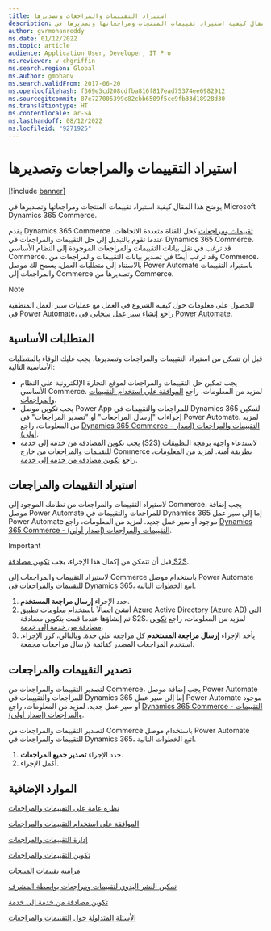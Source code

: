 ```yaml
---
title: استيراد التقييمات والمراجعات وتصديرها
description: يوضح هذا المقال كيفية استيراد تقييمات المنتجات ومراجعاتها وتصديرها في Microsoft Dynamics 365 Commerce.
author: gvrmohanreddy
ms.date: 01/12/2022
ms.topic: article
audience: Application User, Developer, IT Pro
ms.reviewer: v-chgriffin
ms.search.region: Global
ms.author: gmohanv
ms.search.validFrom: 2017-06-20
ms.openlocfilehash: f369e3cd208cdfba816f817ead75374ee6982912
ms.sourcegitcommit: 87e727005399c82cbb6509f5ce9fb33d18928d30
ms.translationtype: HT
ms.contentlocale: ar-SA
ms.lasthandoff: 08/12/2022
ms.locfileid: "9271925"
---
```

# <a name="import-and-export-ratings-and-reviews"></a>استيراد التقييمات والمراجعات وتصديرها

[!include [banner](includes/banner.md)]

يوضح هذا المقال كيفية استيراد تقييمات المنتجات ومراجعاتها وتصديرها في Microsoft Dynamics 365 Commerce.

يقدم Dynamics 365 Commerce [تقييمات ومراجعات](ratings-reviews-overview.md) كحل للقناة متعددة الاتجاهات. عندما تقوم بالتبديل إلى حل التقييمات والمراجعات في Dynamics 365 Commerce، قد ترغب في نقل بيانات التقييمات والمراجعات الموجودة إلى النظام الأساسي Commerce. وقد ترغب أيضًا في تصدير بيانات التقييمات والمراجعات من Commerce، بالاستناد إلى متطلبات العمل. يسمح لك موصل Power Automate باستيراد التقييمات والمراجعات إلى Commerce وتصديرها من Commerce.

> [!NOTE]
> للحصول على معلومات حول كيفيه الشروع في العمل مع عمليات سير العمل المنطقية في Power Automate، راجع [إنشاء سير عمل سحابي في Power Automate](/power-automate/get-started-logic-flow).

## <a name="prerequisites"></a>المتطلبات الأساسية

قبل أن تتمكن من استيراد التقييمات والمراجعات وتصديرها، يجب عليك الوفاء بالمتطلبات الأساسية التالية:

- يجب تمكين حل التقييمات والمراجعات لموقع التجارة الإلكترونية على النظام الأساسي Commerce. لمزيد من المعلومات، راجع [الموافقة على استخدام التقييمات والمراجعات](opt-in-ratings-reviews.md).
- يجب تكوين موصل Power App للمراجعات والتقييمات في Dynamics 365 لتمكين إجراءات "إرسال المراجعات" أو "تصدير المراجعات" في Power Automate. لمزيد من المعلومات، راجع [Dynamics 365 Commerce - التقييمات والمراجعات (إصدار أولي)](/connectors/dynamics365ratingsre/).
- يجب تكوين المصادقة من خدمة إلى خدمة (S2S) لاستدعاء واجهة برمجة التطبيقات للتقييمات والمراجعات من خارج Commerce بطريقة آمنة. لمزيد من المعلومات، راجع [تكوين مصادقة من خدمة إلى خدمة‬](service-to-service-auth.md).

## <a name="import-ratings-and-reviews"></a>استيراد التقييمات والمراجعات

لاستيراد التقييمات والمراجعات من نظامك الموجود إلى Commerce، يجب إضافة موصل Power Automate للمراجعات والتقييمات في Dynamics 365 إما إلى سير عمل Power Automate موجود أو سير عمل جديد. لمزيد من المعلومات، راجع [Dynamics 365 Commerce - التقييمات والمراجعات (إصدار أولي)](/connectors/dynamics365ratingsre/).

> [!IMPORTANT]
> قبل أن تتمكن من إكمال هذا الإجراء، يجب [تكوين مصادقة S2S](service-to-service-auth.md).

لاستيراد التقييمات والمراجعات إلى Commerce باستخدام موصل Power Automate للتقييمات والمراجعات في Dynamics 365، اتبع الخطوات التالية.

1. حدد الإجراء **إرسال مراجعة المستخدم**.
1. أنشئ اتصالاً باستخدام معلومات تطبيق Azure Active Directory (Azure AD) التي تم إنشاؤها عندما قمت بتكوين مصادقة S2S. لمزيد من المعلومات، راجع [تكوين مصادقة من خدمة إلى خدمة‬](service-to-service-auth.md).
1. يأخذ الإجراء **إرسال مراجعة المستخدم** كل مراجعة على حدة. وبالتالي، كرر الإجراء. استخدم المراجعات المصدر كقائمة لإرسال مراجعات مجمعة.
    
## <a name="export-ratings-and-reviews"></a>تصدير التقييمات والمراجعات

لتصدير التقييمات والمراجعات من Commerce، يجب إضافة موصل Power Automate للمراجعات والتقييمات في Dynamics 365 إما إلى سير عمل Power Automate موجود أو سير عمل جديد. لمزيد من المعلومات، راجع [Dynamics 365 Commerce - التقييمات والمراجعات (إصدار أولي)](/connectors/dynamics365ratingsre/).

لتصدير التقييمات والمراجعات من Commerce باستخدام موصل Power Automate للتقييمات والمراجعات في Dynamics 365، اتبع الخطوات التالية.

1. حدد الإجراء **تصدير جميع المراجعات**.
1. أكمل الإجراء. 

## <a name="additional-resources"></a>الموارد الإضافية

[نظرة عامة على التقييمات والمراجعات](ratings-reviews-overview.md)

[الموافقة على استخدام التقييمات والمراجعات](opt-in-ratings-reviews.md)

[إدارة التقييمات والمراجعات](manage-reviews.md)

[تكوين التقييمات والمراجعات](configure-ratings-reviews.md)

[مزامنة تقييمات المنتجات](sync-product-ratings.md)

[تمكين النشر اليدوي لتقييمات ومراجعات بواسطة المشرف](manual-publish-rating-reviews.md)

[تكوين مصادقة من خدمة إلى خدمة](service-to-service-auth.md)

[الأسئلة المتداولة حول التقييمات والمراجعات](ratings-reviews-faq.md)
